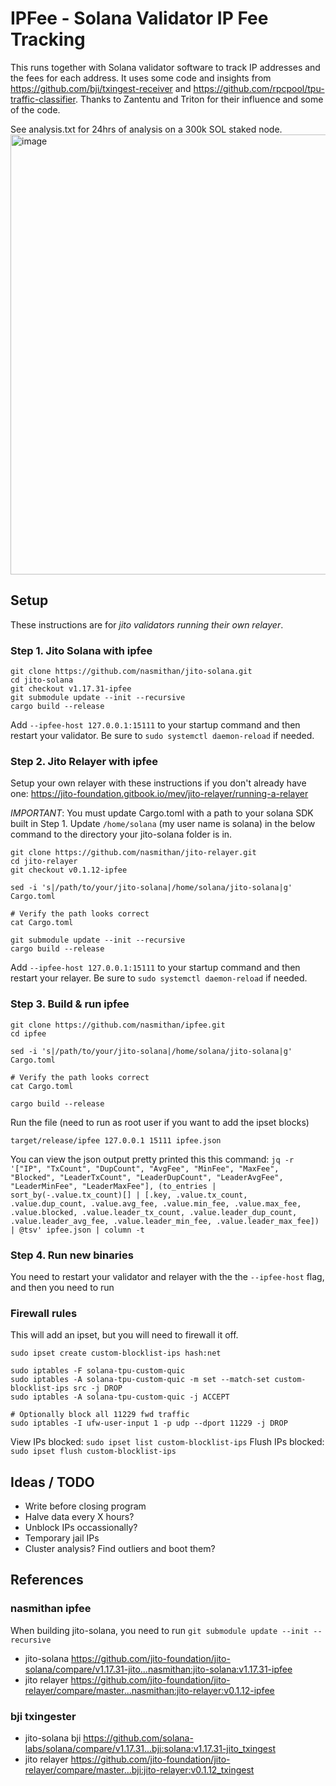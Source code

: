 # IPFee - Solana Validator IP Fee Tracking

This runs together with Solana validator software to track IP addresses and the fees for each address. It uses some code and insights from https://github.com/bji/txingest-receiver and https://github.com/rpcpool/tpu-traffic-classifier. Thanks to Zantentu and Triton for their influence and some of the code.

See analysis.txt for 24hrs of analysis on a 300k SOL staked node.
<img width="704" alt="image" src="https://github.com/nasmithan/ipfee/assets/6745038/669ae32f-d6b5-4dd4-b8aa-06cb40b6343f">

## Setup

These instructions are for _jito validators running their own relayer_.

### Step 1. Jito Solana with ipfee

```
git clone https://github.com/nasmithan/jito-solana.git
cd jito-solana
git checkout v1.17.31-ipfee
git submodule update --init --recursive
cargo build --release
```

Add `--ipfee-host 127.0.0.1:15111` to your startup command and then restart your validator. Be sure to `sudo systemctl daemon-reload` if needed.

### Step 2. Jito Relayer with ipfee

Setup your own relayer with these instructions if you don't already have one: https://jito-foundation.gitbook.io/mev/jito-relayer/running-a-relayer

_IMPORTANT_: You must update Cargo.toml with a path to your solana SDK built in Step 1.
Update `/home/solana` (my user name is solana) in the below command to the directory your jito-solana folder is in.

```
git clone https://github.com/nasmithan/jito-relayer.git
cd jito-relayer
git checkout v0.1.12-ipfee

sed -i 's|/path/to/your/jito-solana|/home/solana/jito-solana|g' Cargo.toml

# Verify the path looks correct
cat Cargo.toml

git submodule update --init --recursive
cargo build --release
```

Add `--ipfee-host 127.0.0.1:15111` to your startup command and then restart your relayer. Be sure to `sudo systemctl daemon-reload` if needed.

### Step 3. Build & run ipfee

```
git clone https://github.com/nasmithan/ipfee.git
cd ipfee

sed -i 's|/path/to/your/jito-solana|/home/solana/jito-solana|g' Cargo.toml

# Verify the path looks correct
cat Cargo.toml

cargo build --release
```

Run the file (need to run as root user if you want to add the ipset blocks)

```
target/release/ipfee 127.0.0.1 15111 ipfee.json
```

You can view the json output pretty printed this this command: `jq -r '["IP", "TxCount", "DupCount", "AvgFee", "MinFee", "MaxFee", "Blocked", "LeaderTxCount", "LeaderDupCount", "LeaderAvgFee", "LeaderMinFee", "LeaderMaxFee"], (to_entries | sort_by(-.value.tx_count)[] | [.key, .value.tx_count, .value.dup_count, .value.avg_fee, .value.min_fee, .value.max_fee, .value.blocked, .value.leader_tx_count, .value.leader_dup_count, .value.leader_avg_fee, .value.leader_min_fee, .value.leader_max_fee]) | @tsv' ipfee.json | column -t`

### Step 4. Run new binaries

You need to restart your validator and relayer with the the `--ipfee-host` flag, and then you need to run

### Firewall rules

This will add an ipset, but you will need to firewall it off.

```
sudo ipset create custom-blocklist-ips hash:net

sudo iptables -F solana-tpu-custom-quic
sudo iptables -A solana-tpu-custom-quic -m set --match-set custom-blocklist-ips src -j DROP
sudo iptables -A solana-tpu-custom-quic -j ACCEPT

# Optionally block all 11229 fwd traffic
sudo iptables -I ufw-user-input 1 -p udp --dport 11229 -j DROP

```

View IPs blocked: `sudo ipset list custom-blocklist-ips`
Flush IPs blocked: `sudo ipset flush custom-blocklist-ips`

## Ideas / TODO

- Write before closing program
- Halve data every X hours?
- Unblock IPs occassionally?
- Temporary jail IPs
- Cluster analysis? Find outliers and boot them?

## References

### nasmithan ipfee

When building jito-solana, you need to run `git submodule update --init --recursive`

- jito-solana https://github.com/jito-foundation/jito-solana/compare/v1.17.31-jito...nasmithan:jito-solana:v1.17.31-ipfee
- jito relayer https://github.com/jito-foundation/jito-relayer/compare/master...nasmithan:jito-relayer:v0.1.12-ipfee

### bji txingester

- jito-solana bji https://github.com/solana-labs/solana/compare/v1.17.31...bji:solana:v1.17.31-jito_txingest
- jito relayer https://github.com/jito-foundation/jito-relayer/compare/master...bji:jito-relayer:v0.1.12_txingest
